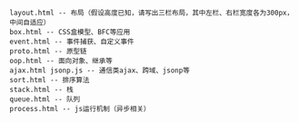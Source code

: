     layout.html -- 布局（假设高度已知，请写出三栏布局，其中左栏、右栏宽度各为300px，中间自适应）
    box.html -- CSS盒模型、BFC等应用
    event.html -- 事件捕获、自定义事件
    proto.html -- 原型链
    oop.html -- 面向对象、继承等
    ajax.html jsonp.js -- 通信类ajax、跨域、jsonp等
    sort.html -- 排序算法
    stack.html -- 栈
    queue.html -- 队列
    process.html -- js运行机制（异步相关）